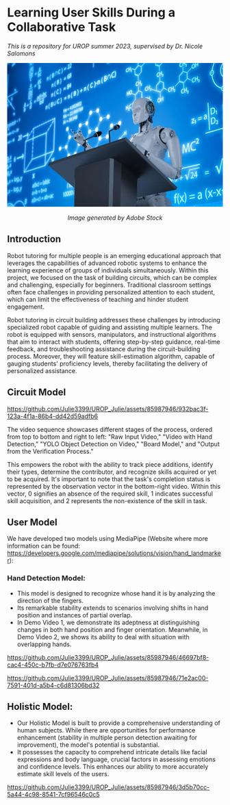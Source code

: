 # Learning User Skills During a Collaborative Task

*This is a repository for UROP summer 2023, supervised by Dr. Nicole Salomons*

<p align="center">
<img src="AdobeStock_206783935-1200x800.webp" width="600">
</p>
<p align="center">
<em>Image generated by  Adobe Stock</em>
</p>

## Introduction   
Robot tutoring for multiple people is an emerging educational approach that leverages the capabilities of advanced robotic systems to enhance the learning experience of groups of individuals simultaneously. Within this project, we focused on the task of building circuits, which can be complex and challenging, especially for beginners. Traditional classroom settings often face challenges in providing personalized attention to each student, which can limit the effectiveness of teaching and hinder student engagement.

Robot tutoring in circuit building addresses these challenges by introducing specialized robot capable of guiding and assisting multiple learners. The robot is equipped with sensors, manipulators, and instructional algorithms that aim to interact with students, offering step-by-step guidance, real-time feedback, and troubleshooting assistance during the circuit-building process. Moreover, they will feature skill-estimation algorithm, capable of gauging students' proficiency levels, thereby facilitating the delivery of personalized assistance.

## Circuit Model

https://github.com/Julie3399/UROP_Julie/assets/85987946/932bac3f-123a-4f1a-86b4-dd42d59adfb6

The video sequence showcases different stages of the process, ordered from top to bottom and right to left: "Raw Input Video," "Video with Hand Detection," "YOLO Object Detection on Video," "Board Model," and "Output from the Verification Process."

This empowers the robot with the ability to track piece additions, identify their types, determine the contributor, and recognize skills acquired or yet to be acquired. It's important to note that the task's completion status is represented by the observation vector in the bottom-right video. Within this vector, 0 signifies an absence of the required skill, 1 indicates successful skill acquisition, and 2 represents the non-existence of the skill in task.

## User Model

We have developed two models using MediaPipe (Website where more information can be found: https://developers.google.com/mediapipe/solutions/vision/hand_landmarker):

### Hand Detection Model:
- This model is designed to recognize whose hand it is by analyzing the direction of the fingers.
- Its remarkable stability extends to scenarios involving shifts in hand position and instances of partial overlap.
- In Demo Video 1, we demonstrate its adeptness at distinguishing changes in both hand position and finger orientation. Meanwhile, in Demo Video 2, we shows its ability to deal with situation with overlapping hands.

https://github.com/Julie3399/UROP_Julie/assets/85987946/46697bf8-cac4-450c-b7fb-d7e076763fb4 

https://github.com/Julie3399/UROP_Julie/assets/85987946/71e2ac00-7591-401d-a5b4-c6d81306bd32

## Holistic Model:
- Our Holistic Model is built to provide a comprehensive understanding of human subjects. While there are opportunities for performance enhancement (stability in multiple person detection awaiting for improvement), the model's potential is substantial. 
- It possesses the capacity to comprehend intricate details like facial expressions and body language, crucial factors in assessing emotions and confidence levels. This enhances our ability to more accurately estimate skill levels of the users.

https://github.com/Julie3399/UROP_Julie/assets/85987946/3d5b70cc-5a44-4c98-8541-7cf96546c0c5
